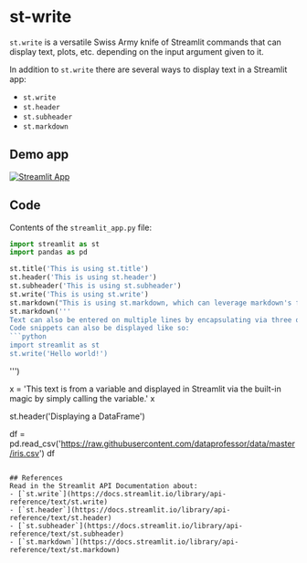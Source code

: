 # st-write

`st.write` is a versatile Swiss Army knife of Streamlit commands that can display text, plots, etc. depending on the input argument given to it.

In addition to `st.write` there are several ways to display text in a Streamlit app:
- `st.write`
- `st.header`
- `st.subheader`
- `st.markdown`

## Demo app
[![Streamlit App](https://static.streamlit.io/badges/streamlit_badge_black_white.svg)](https://share.streamlit.io/dataprofessor/st-write/)

## Code
Contents of the `streamlit_app.py` file:
```python
import streamlit as st
import pandas as pd

st.title('This is using st.title')
st.header('This is using st.header')
st.subheader('This is using st.subheader')
st.write('This is using st.write')
st.markdown("This is using st.markdown, which can leverage markdown's functionality, e.g. *bold*, **italic**, ***bold and italic***, `highlights`, etc.")
st.markdown('''
Text can also be entered on multiple lines by encapsulating via three opening and closing quotes.
Code snippets can also be displayed like so:
```python
import streamlit as st
st.write('Hello world!')
```
''')


x = 'This text is from a variable and displayed in Streamlit via the built-in magic by simply calling the variable.'
x


st.header('Displaying a DataFrame')

df = pd.read_csv('https://raw.githubusercontent.com/dataprofessor/data/master/iris.csv')
df
```

## References
Read in the Streamlit API Documentation about:
- [`st.write`](https://docs.streamlit.io/library/api-reference/text/st.write)
- [`st.header`](https://docs.streamlit.io/library/api-reference/text/st.header)
- [`st.subheader`](https://docs.streamlit.io/library/api-reference/text/st.subheader)
- [`st.markdown`](https://docs.streamlit.io/library/api-reference/text/st.markdown)
